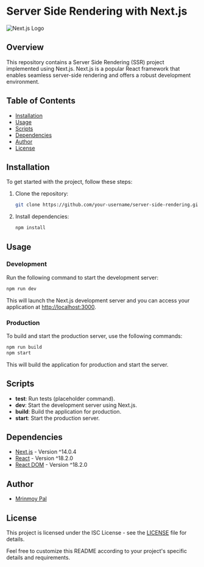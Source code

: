# Server Side Rendering with Next.js

![Next.js Logo](https://raw.githubusercontent.com/vercel/next.js/canary/examples/with-styled-components/static/styled-components.png)

## Overview

This repository contains a Server Side Rendering (SSR) project implemented using Next.js. Next.js is a popular React framework that enables seamless server-side rendering and offers a robust development environment.

## Table of Contents

- [Installation](#installation)
- [Usage](#usage)
- [Scripts](#scripts)
- [Dependencies](#dependencies)
- [Author](#author)
- [License](#license)

## Installation

To get started with the project, follow these steps:

1. Clone the repository:

   ```bash
   git clone https://github.com/your-username/server-side-rendering.git
   ```

2. Install dependencies:

   ```bash
   npm install
   ```

## Usage

### Development

Run the following command to start the development server:

```bash
npm run dev
```

This will launch the Next.js development server and you can access your application at [http://localhost:3000](http://localhost:3000).

### Production

To build and start the production server, use the following commands:

```bash
npm run build
npm start
```

This will build the application for production and start the server.

## Scripts

- **test**: Run tests (placeholder command).
- **dev**: Start the development server using Next.js.
- **build**: Build the application for production.
- **start**: Start the production server.

## Dependencies

- [Next.js](https://nextjs.org/) - Version ^14.0.4
- [React](https://reactjs.org/) - Version ^18.2.0
- [React DOM](https://reactjs.org/docs/react-dom.html) - Version ^18.2.0

## Author

- [Mrinmoy Pal](https://github.com/your-username)

## License

This project is licensed under the ISC License - see the [LICENSE](LICENSE) file for details.

Feel free to customize this README according to your project's specific details and requirements.